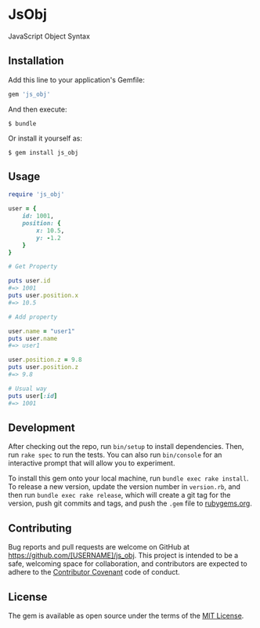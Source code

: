 # JsObj

JavaScript Object Syntax

## Installation

Add this line to your application's Gemfile:

```ruby
gem 'js_obj'
```

And then execute:

    $ bundle

Or install it yourself as:

    $ gem install js_obj

## Usage

```ruby
require 'js_obj'

user = {
	id: 1001,
	position: {
		x: 10.5,
		y: -1.2
	}
}

# Get Property

puts user.id
#=> 1001
puts user.position.x
#=> 10.5

# Add property

user.name = "user1"
puts user.name
#=> user1

user.position.z = 9.8
puts user.position.z
#=> 9.8

# Usual way
puts user[:id]
#=> 1001

```

## Development

After checking out the repo, run `bin/setup` to install dependencies. Then, run `rake spec` to run the tests. You can also run `bin/console` for an interactive prompt that will allow you to experiment.

To install this gem onto your local machine, run `bundle exec rake install`. To release a new version, update the version number in `version.rb`, and then run `bundle exec rake release`, which will create a git tag for the version, push git commits and tags, and push the `.gem` file to [rubygems.org](https://rubygems.org).

## Contributing

Bug reports and pull requests are welcome on GitHub at https://github.com/[USERNAME]/js_obj. This project is intended to be a safe, welcoming space for collaboration, and contributors are expected to adhere to the [Contributor Covenant](contributor-covenant.org) code of conduct.


## License

The gem is available as open source under the terms of the [MIT License](http://opensource.org/licenses/MIT).

